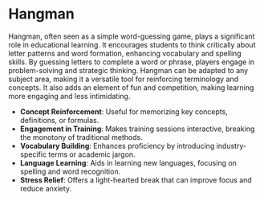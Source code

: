 # Hangman

Hangman, often seen as a simple word-guessing game, plays a significant role in educational learning. It encourages students to think critically about letter patterns and word formation, enhancing vocabulary and spelling skills. By guessing letters to complete a word or phrase, players engage in problem-solving and strategic thinking. Hangman can be adapted to any subject area, making it a versatile tool for reinforcing terminology and concepts. It also adds an element of fun and competition, making learning more engaging and less intimidating.&#x20;

* **Concept Reinforcement**: Useful for memorizing key concepts, definitions, or formulas.
* **Engagement in Training**: Makes training sessions interactive, breaking the monotony of traditional methods.
* **Vocabulary Building**: Enhances proficiency by introducing industry-specific terms or academic jargon.
* **Language Learning**: Aids in learning new languages, focusing on spelling and word recognition.
* **Stress Relief**: Offers a light-hearted break that can improve focus and reduce anxiety.

